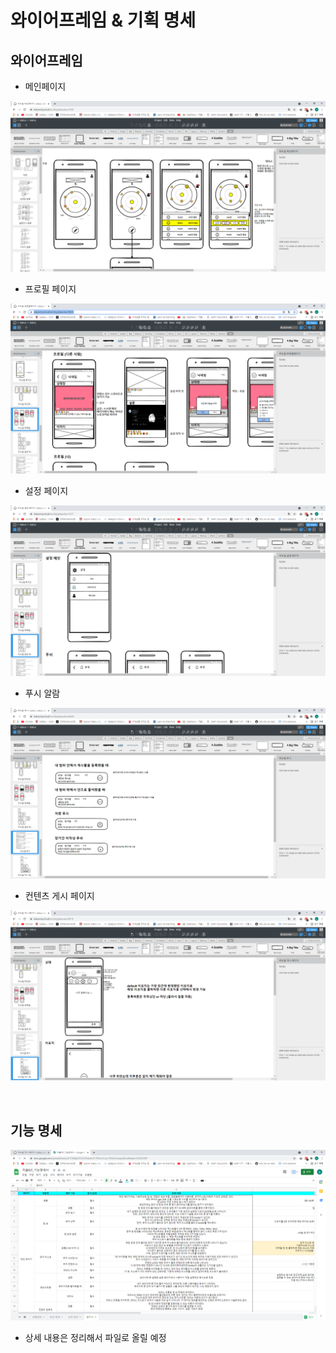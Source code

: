 # 와이어프레임 & 기획 명세

## 와이어프레임

+ 메인페이지

![image-20211024224154163](idea.assets/image-20211024224154163.png)

+ 프로필 페이지

![image-20211024224221945](idea.assets/image-20211024224221945.png)

+ 설정 페이지

![image-20211024224237929](idea.assets/image-20211024224237929.png)

+ 푸시 알람

![image-20211024224246715](idea.assets/image-20211024224246715.png)

+ 컨텐츠 게시 페이지

![image-20211024224259033](idea.assets/image-20211024224259033.png)

<br/>

## 기능 명세

![image-20211024224353701](idea.assets/image-20211024224353701.png)

+ 상세 내용은 정리해서 파일로 올릴 예정

